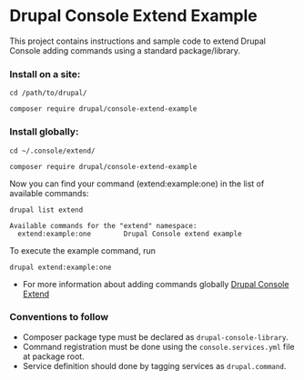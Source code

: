 # Drupal Console Extend Example

This project contains instructions and sample code to extend Drupal Console adding commands using a standard package/library.

### Install on a site:
```
cd /path/to/drupal/

composer require drupal/console-extend-example
```

### Install globally:
```
cd ~/.console/extend/

composer require drupal/console-extend-example
```

Now you can find your command (extend:example:one) in the list of available commands:
```
drupal list extend

Available commands for the "extend" namespace:
  extend:example:one        Drupal Console extend example
```

To execute the example command, run
```
drupal extend:example:one
```

* For more information about adding commands globally [Drupal Console Extend](https://github.com/hechoendrupal/drupal-console-extend#drupal-console-extend)

### Conventions to follow
* Composer package type must be declared as `drupal-console-library`.   
* Command registration must be done using the `console.services.yml` file at package root.
* Service definition should done by tagging services as `drupal.command`.
